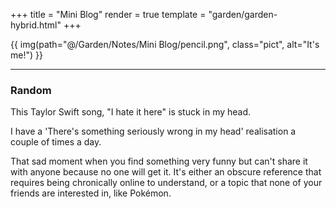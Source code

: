 +++
title = "Mini Blog"
render = true
template = "garden/garden-hybrid.html"
+++

 {{ img(path="@/Garden/Notes/Mini Blog/pencil.png", class="pict", alt="It's me!") }}

----

### Random
This Taylor Swift song, "I hate it here" is stuck in my head.
	 
I have a 'There's something seriously wrong in my head' realisation a couple of times a day.

That sad moment when you find something very funny but can't share it with anyone because no one will get it. It's either an obscure reference that requires being chronically online to understand, or a topic that none of your friends are interested in, like Pokémon.
 
<!-- ### Watermelons
Maybe the wellow theres
	
Ever

### Hola
This one
-->